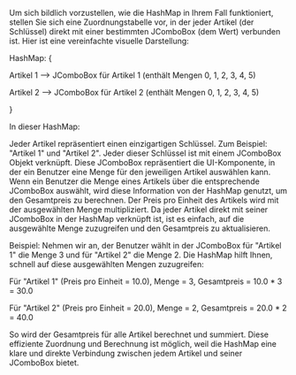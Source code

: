 
Um sich bildlich vorzustellen, wie die HashMap in Ihrem Fall funktioniert, stellen Sie sich eine Zuordnungstabelle vor, in der jeder Artikel (der Schlüssel) direkt mit einer bestimmten JComboBox<Integer> (dem Wert) verbunden ist. Hier ist eine vereinfachte visuelle Darstellung:

HashMap: {

  Artikel 1 --> JComboBox für Artikel 1 (enthält Mengen 0, 1, 2, 3, 4, 5)
  
  Artikel 2 --> JComboBox für Artikel 2 (enthält Mengen 0, 1, 2, 3, 4, 5)

}


In dieser HashMap:

Jeder Artikel repräsentiert einen einzigartigen Schlüssel. Zum Beispiel: "Artikel 1" und "Artikel 2".
Jeder dieser Schlüssel ist mit einem JComboBox<Integer> Objekt verknüpft. Diese JComboBox repräsentiert die UI-Komponente, in der ein Benutzer eine Menge für den jeweiligen Artikel auswählen kann.
Wenn ein Benutzer die Menge eines Artikels über die entsprechende JComboBox auswählt, wird diese Information von der HashMap genutzt, um den Gesamtpreis zu berechnen. Der Preis pro Einheit des Artikels wird mit der ausgewählten Menge multipliziert. Da jeder Artikel direkt mit seiner JComboBox in der HashMap verknüpft ist, ist es einfach, auf die ausgewählte Menge zuzugreifen und den Gesamtpreis zu aktualisieren.

Beispiel:
Nehmen wir an, der Benutzer wählt in der JComboBox für "Artikel 1" die Menge 3 und für "Artikel 2" die Menge 2. Die HashMap hilft Ihnen, schnell auf diese ausgewählten Mengen zuzugreifen:


Für "Artikel 1" (Preis pro Einheit = 10.0), Menge = 3, Gesamtpreis = 10.0 * 3 = 30.0

Für "Artikel 2" (Preis pro Einheit = 20.0), Menge = 2, Gesamtpreis = 20.0 * 2 = 40.0

So wird der Gesamtpreis für alle Artikel berechnet und summiert. Diese effiziente Zuordnung und Berechnung ist möglich, weil die HashMap eine klare und direkte Verbindung zwischen jedem Artikel und seiner JComboBox bietet.

